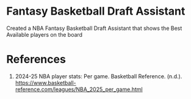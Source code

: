 # Fantasy Basketball Draft Assistant
Created a NBA Fantasy Basketball Draft Assistant that shows the Best Available players on the board
# References
1. 2024-25 NBA player stats: Per game. Basketball Reference. (n.d.). https://www.basketball-reference.com/leagues/NBA_2025_per_game.html 
